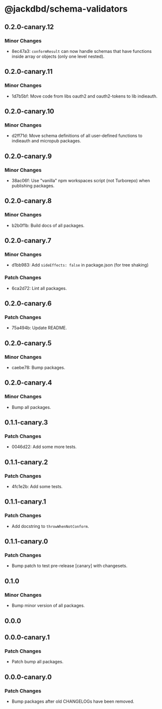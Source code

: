 # @jackdbd/schema-validators

## 0.2.0-canary.12

### Minor Changes

- 8ec47a3: `conformResult` can now handle schemas that have functions inside array or objects (only one level nested).

## 0.2.0-canary.11

### Minor Changes

- 1d7b5bf: Move code from libs oauth2 and oauth2-tokens to lib indieauth.

## 0.2.0-canary.10

### Minor Changes

- d2ff71d: Move schema definitions of all user-defined functions to indieauth and micropub packages.

## 0.2.0-canary.9

### Minor Changes

- 38ac06f: Use "vanilla" npm workspaces script (not Turborepo) when publishing packages.

## 0.2.0-canary.8

### Minor Changes

- b2b0f1b: Build docs of all packages.

## 0.2.0-canary.7

### Minor Changes

- d1bb983: Add `sideEffects: false` in package.json (for tree shaking)

### Patch Changes

- 6ca2d72: Lint all packages.

## 0.2.0-canary.6

### Patch Changes

- 75a494b: Update README.

## 0.2.0-canary.5

### Minor Changes

- caebe78: Bump packages.

## 0.2.0-canary.4

### Minor Changes

- Bump all packages.

## 0.1.1-canary.3

### Patch Changes

- 0046d22: Add some more tests.

## 0.1.1-canary.2

### Patch Changes

- 4fc1e2b: Add some tests.

## 0.1.1-canary.1

### Patch Changes

- Add docstring to `throwWhenNotConform`.

## 0.1.1-canary.0

### Patch Changes

- Bump patch to test pre-release [canary] with changesets.

## 0.1.0

### Minor Changes

- Bump minor version of all packages.

## 0.0.0

## 0.0.0-canary.1

### Patch Changes

- Patch bump all packages.

## 0.0.0-canary.0

### Patch Changes

- Bump packages after old CHANGELOGs have been removed.
